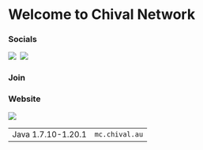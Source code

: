 

# Welcome to Chival Network

### Socials
<a href="https://discord.gg/4XvQQs7zF8
"><img src="https://img.shields.io/badge/Discord-blue?logo=discord&logoColor=white&link=https%3A%2F%2Fdiscord.gg%2F4XvQQs7zF8"></a>&nbsp;&nbsp;<a href="https://twitter.com/ChivalNetwork"><img src="https://img.shields.io/badge/Twitter-darkgreen?logo=twitter&logoColor=white&link=https%3A%2F%2Ftwitter.com%2FChivalNetwork"></a>

### Join
<table>
<tr><td>Java 1.7.10-1.20.1</td><td><code>mc.chival.au</code></td></tr>

### Website

<a href="https://chival-network.github.io/github.io/"><img src="https://lh3.googleusercontent.com/vdKbcWCGwxtvvoZG5LK-rQcix_6mXl7Z2zzVil3ggiZ6hUETgtSVdbw0hrNAbRoCTCuSt_yn4EJrBS5XzILlYBxGIhMuikJ9nVt1HVA5nI76zA5ludsdTQF9t-ANf4lZPV7Wli9JzTrA8fj1wa5YAgcza7EK1Y8uqcj92Hjm1jaJJ10OJAkdaQg6oB7lKQ](https://img.shields.io/badge/Website-1A6BE2)https://img.shields.io/badge/Website-1A6BE2">

